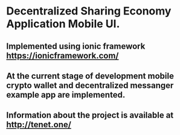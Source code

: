 # Decentralized Sharing Economy Application Mobile UI.
## Implemented using ionic framework https://ionicframework.com/
## At the current stage of development mobile crypto wallet and decentralized messanger example app are implemented.
## Information about the project is available at http://tenet.one/

